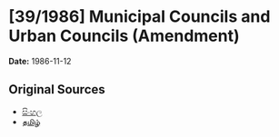 # [39/1986] Municipal Councils and Urban Councils (Amendment)

**Date:** 1986-11-12

## Original Sources

- [සිංහල](https://documents.gov.lk/view/acts/1986/11/39-1986_S.pdf)
- [தமிழ்](https://documents.gov.lk/view/acts/1986/11/39-1986_T.pdf)
